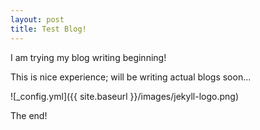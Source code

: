 ```yaml
---
layout: post
title: Test Blog!
---
```


I am trying my blog writing beginning!

This is nice experience; will be writing actual blogs soon...

![_config.yml]({{ site.baseurl }}/images/jekyll-logo.png)

The end!
